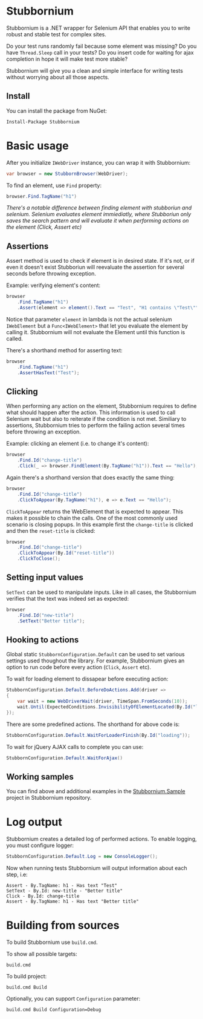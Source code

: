 # Stubbornium

Stubbornium is a .NET wrapper for Selenium API that enables you to write robust and stable test for complex sites.

Do your test runs randomly fail because some element was missing? Do you have `Thread.Sleep` call in your tests? Do you insert code for waiting for ajax completion in hope it will make test more stable?

 Stubbornium will give you a clean and simple interface for writing tests without worrying about all those aspects. 

## Install

You can install the package from NuGet:

```posh
Install-Package Stubbornium
```

# Basic usage

After you initialize `IWebDriver` instance, you can wrap it with Stubbornium:

```csharp
var browser = new StubbornBrowser(WebDriver);
```

To find an element, use `Find` property:

```csharp
browser.Find.TagName("h1")
```

*There's a notable difference between finding element with stubboriun and selenium. Selenium evaluates element immiediatly, where Stubboriun only saves the search pattern and will evaluate it when performing actions on the element (Click, Assert etc)*

## Assertions

Assert method is used to check if element is in desired state. If it's not, or if even it doesn't exist Stubboriun will reevaluate the assertion for several seconds before throwing exception.

Example: verifying element's content:

```csharp
browser
    .Find.TagName("h1")
    .Assert(element => element().Text == "Test", "H1 contains \"Test\"");
```
Notice that parameter `element` in lambda is not the actual selenium `IWebElement` but a `Func<IWebElement>` that let you evaluate the element by calling it. Stubbornium will not evaluate the Element until this function is called.

There's a shorthand method for asserting text:

```csharp
browser
    .Find.TagName("h1")
    .AssertHasText("Test");
```

## Clicking

When performing any action on the element, Stubbornium requires to define what should happen after the action. This information is used to call Selenium wait but also to reiterate if the condition is not met. Similiary to assertions, Stubbornium tries to perform the failing action several times before throwing an exception.

Example: clicking an element (i.e. to change it's content):

```csharp
browser
    .Find.Id("change-title")
    .Click(_ => browser.FindElement(By.TagName("h1")).Text == "Hello");
```

Again there's a shorthand version that does exactly the same thing:

```csharp
browser
    .Find.Id("change-title")
    .ClickToAppear(By.TagName("h1"), e => e.Text == "Hello");
```

`ClickToAppear` returns the WebElement that is expected to appear. This makes it possible to chain the calls. One of the most commonly used scenario is closing popups. In this example first the `change-title` is clicked and then the `reset-title` is clicked:

```csharp    
browser
    .Find.Id("change-title")
    .ClickToAppear(By.Id("reset-title"))
    .ClickToClose();
```
        
## Setting input values

`SetText` can be used to manipulate inputs. Like in all cases, the Stubbornium verifies that the text was indeed set as expected:

```csharp
browser
    .Find.Id("new-title")
    .SetText("Better title");
```

## Hooking to actions

Global static `StubbornConfiguration.Default` can be used to set various settings used thoughout the library. For example, Stubbornium gives an option to run code before every action (`Click`, `Assert` etc). 

To wait for loading element to dissapear before executing action:

```csharp
StubbornConfiguration.Default.BeforeDoActions.Add(driver =>
{
    var wait = new WebDriverWait(driver, TimeSpan.FromSeconds(10));
    wait.Until(ExpectedConditions.InvisibilityOfElementLocated(By.Id("loading")));
});
```

There are some predefined actions. The shorthand for above code is:

```csharp
StubbornConfiguration.Default.WaitForLoaderFinish(By.Id("loading"));
```

To wait for jQuery AJAX calls to complete you can use:

```csharp
StubbornConfiguration.Default.WaitForAjax()
```
## Working samples

You can find above and additional examples in the [Stubbornium.Sample](https://github.com/mandrek44/Stubbornium/tree/master/Stubbornium.Sample) project in Stubbornium repository.

# Log output

Stubbornium creates a detailed log of performed actions. To enable logging, you must configure logger:

```csharp
StubbornConfiguration.Default.Log = new ConsoleLogger();
```

Now when running tests Stubbornium will output information about each step, i.e:

```
Assert - By.TagName: h1 - Has text "Test"
SetText - By.Id: new-title - "Better title"
Click - By.Id: change-title
Assert - By.TagName: h1 - Has text "Better title"
```


# Building from sources

To build Stubbornium use `build.cmd`.

To show all possible targets:
```
build.cmd
```

To build project:
```
build.cmd Build
```

Optionally, you can support `Configuration` parameter:
```
build.cmd Build Configuration=Debug
```
